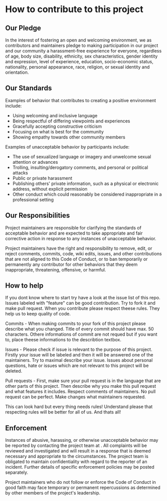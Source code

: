 # How to contribute to this project

## Our Pledge

In the interest of fostering an open and welcoming environment, we as
contributors and maintainers pledge to making participation in our project and
our community a harassment-free experience for everyone, regardless of age, body
size, disability, ethnicity, sex characteristics, gender identity and expression,
level of experience, education, socio-economic status, nationality, personal
appearance, race, religion, or sexual identity and orientation.

## Our Standards

Examples of behavior that contributes to creating a positive environment
include:

* Using welcoming and inclusive language
* Being respectful of differing viewpoints and experiences
* Gracefully accepting constructive criticism
* Focusing on what is best for the community
* Showing empathy towards other community members

Examples of unacceptable behavior by participants include:

* The use of sexualized language or imagery and unwelcome sexual attention or
 advances
* Trolling, insulting/derogatory comments, and personal or political attacks
* Public or private harassment
* Publishing others' private information, such as a physical or electronic
 address, without explicit permission
* Other conduct which could reasonably be considered inappropriate in a
 professional setting

## Our Responsibilities

Project maintainers are responsible for clarifying the standards of acceptable
behavior and are expected to take appropriate and fair corrective action in
response to any instances of unacceptable behavior.

Project maintainers have the right and responsibility to remove, edit, or
reject comments, commits, code, wiki edits, issues, and other contributions
that are not aligned to this Code of Conduct, or to ban temporarily or
permanently any contributor for other behaviors that they deem inappropriate,
threatening, offensive, or harmful.

## How to help

If you dont know where to start try have a look at the issue list of this repo.
Issues labeled with "feature" can be good contribution. Try to fork it and make pull request.
When you contribute please respect theese rules. They help us to keep quality of code.

Commits - When making commits to your fork of this project please describe what you changed.
Title of every commit should have max. 50 characters. Othere informations of commit are not requed but if you want to,
place theese informations to the describtion textbox.

Issues - Please check if issue is relevant to the purpose of this project. Firstly your issue will be labeled and then it will be
answered one of the maintainers. Try to maximal describe your issue. Issues about personal questions, hate or issues which are not
relevant to this project will be deleted.

Pull requests - First, make sure your pull request is in the language that are other parts of this project. Then describe why you make this 
pull request and what features it includes. Respect comments of maintainers. No pull request can be perfect. Make changes what maintainers
requested.

This can look hard but every thing needs rules! Understand please that respecting rules will be better for all of us.
And thats all!

## Enforcement

Instances of abusive, harassing, or otherwise unacceptable behavior may be
reported by contacting the project team at . All
complaints will be reviewed and investigated and will result in a response that
is deemed necessary and appropriate to the circumstances. The project team is
obligated to maintain confidentiality with regard to the reporter of an incident.
Further details of specific enforcement policies may be posted separately.

Project maintainers who do not follow or enforce the Code of Conduct in good
faith may face temporary or permanent repercussions as determined by other
members of the project's leadership.
